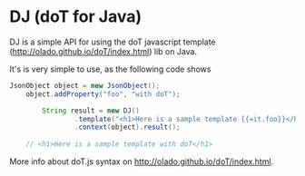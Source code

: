 DJ (doT for Java)
==

DJ is a simple API for using the doT javascript template (http://olado.github.io/doT/index.html) lib on Java.

It's is very simple to use, as the following code shows

```java
JsonObject object = new JsonObject();
  	object.addProperty("foo", "with doT");

		String result = new DJ()
				.template("<h1>Here is a sample template {{=it.foo}}</h1>")
				.context(object).result();
        
    // <h1>Here is a sample template with doT</h1>
```

More info about doT.js syntax on http://olado.github.io/doT/index.html.
